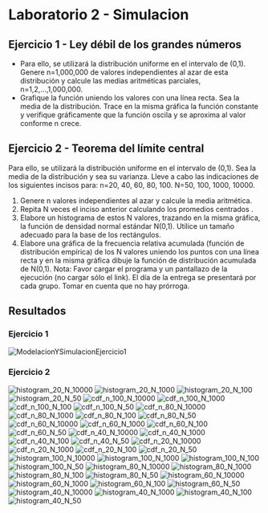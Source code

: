 # Laboratorio 2 - Simulacion
## Ejercicio 1 - Ley débil de los grandes números
* Para ello, se utilizará la distribución uniforme en el intervalo de (0,1). Genere n=1,000,000 de valores independientes al azar 
 de esta distribución y calcule las medias aritméticas parciales, n=1,2,...,1,000,000.
* Grafique la función uniendo los valores con una línea recta. Sea la media de la distribución. Trace en la misma gráfica la función constante y verifique gráficamente que la función oscila  y se aproxima al valor conforme n crece. 
## Ejercicio 2 - Teorema del límite central
Para ello, se utilizará la distribución uniforme en el intervalo de (0,1).
Sea la media de la distribución y sea su varianza. Lleve a cabo las indicaciones de los siguientes incisos para:
n=20, 40, 60, 80, 100.
N=50, 100, 1000, 10000.
1. Genere n valores independientes al azar y calcule la media aritmética.
2. Repita N veces el inciso anterior calculando los promedios centrados .
3. Elabore un histograma de estos N valores, trazando en la misma gráfica, la función de densidad normal estándar N(0,1). Utilice un tamaño adecuado para la base de los rectángulos.
4. Elabore una gráfica de la frecuencia relativa acumulada (función de distribución empírica) de los N valores uniendo los puntos con una línea recta y en la misma gráfica dibuje la función de distribución acumulada de N(0,1).
Nota: Favor cargar el programa y un pantallazo de la ejecución (no cargar sólo el link). El día de la entrega se presentará por cada grupo. Tomar en cuenta que no hay prórroga.
## Resultados
### Ejercicio 1
![ModelacionYSimulacionEjercicio1](https://github.com/DiggsPapu/ModelacionYSimulacion/assets/84475020/25a97221-552c-4c33-91ed-5bad25139b68)
### Ejercicio 2

![histogram_20_N_10000](https://github.com/DiggsPapu/ModelacionYSimulacion/assets/84475020/c3a0f96a-8d98-4966-b0b7-aee61807483c)
![histogram_20_N_1000](https://github.com/DiggsPapu/ModelacionYSimulacion/assets/84475020/053ffa3a-474d-4bcc-987c-94258df5d13a)
![histogram_20_N_100](https://github.com/DiggsPapu/ModelacionYSimulacion/assets/84475020/abdcfd63-c764-420e-9a9c-1024452f6696)
![histogram_20_N_50](https://github.com/DiggsPapu/ModelacionYSimulacion/assets/84475020/23b3ecb6-0312-476b-aa74-690b31399497)
![cdf_n_100_N_10000](https://github.com/DiggsPapu/ModelacionYSimulacion/assets/84475020/e8e5828c-3ea3-4d4b-b695-e889af68981a)
![cdf_n_100_N_1000](https://github.com/DiggsPapu/ModelacionYSimulacion/assets/84475020/f1d90d61-3467-4e1d-895b-c9b40e71c8d7)
![cdf_n_100_N_100](https://github.com/DiggsPapu/ModelacionYSimulacion/assets/84475020/cceeb740-d231-4ba0-a266-ab502a0c3c99)
![cdf_n_100_N_50](https://github.com/DiggsPapu/ModelacionYSimulacion/assets/84475020/6a0c4675-e449-4028-89d8-c096c36ae18e)
![cdf_n_80_N_10000](https://github.com/DiggsPapu/ModelacionYSimulacion/assets/84475020/9b99d391-4a62-4309-aeeb-ce2a08c66be5)
![cdf_n_80_N_1000](https://github.com/DiggsPapu/ModelacionYSimulacion/assets/84475020/7b937c42-0c8b-4cf3-85b0-b6447a73569b)
![cdf_n_80_N_100](https://github.com/DiggsPapu/ModelacionYSimulacion/assets/84475020/798ecabd-f013-4a13-b3b2-374b7cf94f14)
![cdf_n_80_N_50](https://github.com/DiggsPapu/ModelacionYSimulacion/assets/84475020/8c69e3c7-d38e-4178-8595-1b8eca507cde)
![cdf_n_60_N_10000](https://github.com/DiggsPapu/ModelacionYSimulacion/assets/84475020/4137b4f4-e3c8-4727-a986-ccbaf8551066)
![cdf_n_60_N_1000](https://github.com/DiggsPapu/ModelacionYSimulacion/assets/84475020/20d73ec0-80db-4708-aa05-5d79b8f90161)
![cdf_n_60_N_100](https://github.com/DiggsPapu/ModelacionYSimulacion/assets/84475020/fcc8cf21-bb87-4afc-909c-416c14de0294)
![cdf_n_60_N_50](https://github.com/DiggsPapu/ModelacionYSimulacion/assets/84475020/854e9842-1d08-43b4-9ac1-8948c177ac63)
![cdf_n_40_N_10000](https://github.com/DiggsPapu/ModelacionYSimulacion/assets/84475020/3d4152de-f19a-48c0-90ac-77a6085cb0a4)
![cdf_n_40_N_1000](https://github.com/DiggsPapu/ModelacionYSimulacion/assets/84475020/586d3b6f-0b39-4e77-80ff-ff5ab9034680)
![cdf_n_40_N_100](https://github.com/DiggsPapu/ModelacionYSimulacion/assets/84475020/edc78557-e344-468a-8beb-03033d4ac622)
![cdf_n_40_N_50](https://github.com/DiggsPapu/ModelacionYSimulacion/assets/84475020/7ab910a7-c9c7-44c8-b2a3-efbed753f53e)
![cdf_n_20_N_10000](https://github.com/DiggsPapu/ModelacionYSimulacion/assets/84475020/20858502-be18-4e5a-be52-35c988c73c94)
![cdf_n_20_N_1000](https://github.com/DiggsPapu/ModelacionYSimulacion/assets/84475020/2425a97a-895b-4425-909b-69496494f670)
![cdf_n_20_N_100](https://github.com/DiggsPapu/ModelacionYSimulacion/assets/84475020/bcc2fb85-fb82-47eb-a5ae-41d451b442b2)
![cdf_n_20_N_50](https://github.com/DiggsPapu/ModelacionYSimulacion/assets/84475020/277fd5fd-1ca1-4a6c-bf48-1cedb3232491)
![histogram_100_N_10000](https://github.com/DiggsPapu/ModelacionYSimulacion/assets/84475020/f1aebcd7-47c9-46f0-ac82-ec0ff8811b31)
![histogram_100_N_1000](https://github.com/DiggsPapu/ModelacionYSimulacion/assets/84475020/9e4a428f-caab-41bb-9d98-cd55491d06aa)
![histogram_100_N_100](https://github.com/DiggsPapu/ModelacionYSimulacion/assets/84475020/b5eb1e4a-95aa-4ae8-af17-15412c61336f)
![histogram_100_N_50](https://github.com/DiggsPapu/ModelacionYSimulacion/assets/84475020/84f1fead-1c2c-498d-843a-cf8f623a295c)
![histogram_80_N_10000](https://github.com/DiggsPapu/ModelacionYSimulacion/assets/84475020/efa61607-f136-451d-b49c-32bdf14a699f)
![histogram_80_N_1000](https://github.com/DiggsPapu/ModelacionYSimulacion/assets/84475020/3ead613e-307c-425a-99fe-bee2c7ed73af)
![histogram_80_N_100](https://github.com/DiggsPapu/ModelacionYSimulacion/assets/84475020/d1cff360-715e-4299-a71c-360bd753678d)
![histogram_80_N_50](https://github.com/DiggsPapu/ModelacionYSimulacion/assets/84475020/e8de54b2-1089-4dcb-9a1e-27e829725c00)
![histogram_60_N_10000](https://github.com/DiggsPapu/ModelacionYSimulacion/assets/84475020/6286b8c7-f983-4a7a-83c0-f28368ebad91)
![histogram_60_N_1000](https://github.com/DiggsPapu/ModelacionYSimulacion/assets/84475020/7c6cfb55-f3ad-455b-87b3-205d0d9abfca)
![histogram_60_N_100](https://github.com/DiggsPapu/ModelacionYSimulacion/assets/84475020/6feba6d3-9cbe-4195-b67d-9794f4d08717)
![histogram_60_N_50](https://github.com/DiggsPapu/ModelacionYSimulacion/assets/84475020/e9bb3774-a225-4d35-8652-39f198b41d72)
![histogram_40_N_10000](https://github.com/DiggsPapu/ModelacionYSimulacion/assets/84475020/9f6da086-0fea-4ad6-a04b-ec5668bb5f10)
![histogram_40_N_1000](https://github.com/DiggsPapu/ModelacionYSimulacion/assets/84475020/6e87fcf6-9f89-4f47-a1ca-01831233a56a)
![histogram_40_N_100](https://github.com/DiggsPapu/ModelacionYSimulacion/assets/84475020/d2a67fb1-b66f-43f7-bb2f-38f802d3d402)
![histogram_40_N_50](https://github.com/DiggsPapu/ModelacionYSimulacion/assets/84475020/ae06973c-c502-4786-9820-1248a2c9845b)
